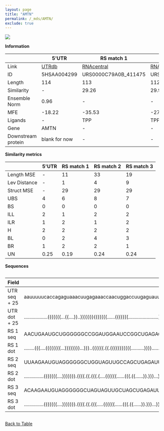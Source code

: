 ```yaml
---
layout: page
title: "AMTN"
permalink: /_mds/AMTN/
exclude: true
---
```




![](../../alns_9.28.22/aln_5HSAA004299_0.959.png?raw=true)


**Information**

| | 5'UTR       | RS match 1   | RS match 2  | RS match 3 |
| ---- | ----------- | ----------- | ----------- | ----------- |
| Link | <a href="http://utrdb.ba.itb.cnr.it/getutr/5HSAA004299/1" target="_blank" rel="noopener noreferrer">UTRdb</a>   | <a href="https://rnacentral.org/rna/URS0000C79A0B/411475" target="_blank" rel="noopener noreferrer">RNAcentral</a>     |<a href="https://rnacentral.org/rna/URS0000DACD9A/1285586" target="_blank" rel="noopener noreferrer">RNAcentral</a>  | <a href="https://rnacentral.org/rna/URS0000C0F6EC/1700846" target="_blank" rel="noopener noreferrer">RNAcentral</a>   |
| ID | 5HSAA004299     | URS0000C79A0B_411475     | URS0000DACD9A_1285586     | URS0000C0F6EC_1700846     |
| Length | 114     |  113    | 112   |  111    |
| Similarity | - | 29.26 | 29.97 | 30.90 |
| Ensemble Norm | 0.96 | - | - | - |
| MFE | -18.22 | -35.53 | -27.60 | -24.10 |
| Ligands | - | TPP | TPP | TPP |
| Gene | AMTN | - | - | - |
| Downstream protein | blank for now    |    -    | -  | - |


**Similarity metrics**

| | 5'UTR       | RS match 1   | RS match 2  | RS match 3 |
| ---- | ----------- | ----------- | ----------- | ----------- |
| Length MSE | - | 11 | 33 | 19 |
| Lev Distance | - | 1 | 4 | 9 |
| Struct MSE | - | 29 | 29 | 29 |
| UBS| 4 | 6 | 8 | 7 |
| BS | 0 | 0 | 0 | 0 |
| ILL | 2 | 1 | 2 | 2 |
| ILR | 1 | 2 | 1 | 2 |
| H | 2 | 2 | 2 | 2 |
| BL | 0 | 2 | 4 | 3 |
| BR | 1 | 2 | 2 | 1 |
| UN | 0.25 | 0.19 | 0.24 | 0.24 |

**Sequences**


<div style="overflow-x:auto;">

<table>
<colgroup>
<col width="30%" />
<col width="70%" />
</colgroup>
<thead>
<tr class="header">
<th>Field</th>
<th>Description</th>
</tr>
</thead>
<tbody>
<tr>
<td markdown="span">UTR seq + 25 </td>
<td markdown="span"> aauuuuucaccagaguaaacuugagaaaccaacuggaccuugaguauuguacauuuugccucguggacccaaagguagcaaucugaaacATGAGGAGTACGATTCTACTGTTTT </td>
</tr>
<tr>
<td markdown="span">UTR dot + 25  </td>
<td markdown="span"> ..................(((((((...((....))..)))))))(((((((......(((((((.......................))))))).)))))))...........
</td>
</tr>


<tr>
<td markdown="span">RS 1 seq </td>
<td markdown="span"> AACUGAAUGCUGGGGGGCCGGAUGGAAUCCGGCUGAGAGUUAGGCUGUUCUGCCUAUGACCCAUGGAACCUGUUGGGUAAUGCCAUCGUAGGGAGCGCGGUUCACGCCGUUUU
</td>
</tr>


<tr>
<td markdown="span">RS 1 dot </td>
<td markdown="span"> ........(((....((((((((...))))))))...)))..((((((.((.(((((((((((..........))))........))))))).)).))))))...........
</td>
</tr>


<tr>
<td markdown="span">RS 2 seq </td>
<td markdown="span"> UUAAGAAUGUAGGGGGGCUGGUAGUUGCCAGCUGAGAUUGUGUCCGUUAAGACGCUGACCCUUUGAACCUGAUUUGGCUCGUACCAGCGUAGGGAACAUCUAUUCAAAAAUA
</td>
</tr>


<tr>
<td markdown="span">RS 2 dot </td>
<td markdown="span"> ...............(((((((....))))))).((((.((.(((.(....((((((......(((.((......)).)))...))))))).)))))))))...........
</td>
</tr>


<tr>
<td markdown="span">RS 3 seq </td>
<td markdown="span"> ACAAGAAUGUAGGGGGGCUAGUAGUUGCUAGCUGAGAUUGUGUCCGAUAGACGCUGACCCUUUGAACCUGAUUUGGCUCGUACCAGCGUAGGGAACAUCUAUUCAAAAAAG
</td>
</tr>


<tr>
<td markdown="span">RS 3 dot </td>
<td markdown="span"> ...............(((((((....))))))).((((.((.(((.....((((((......(((.((......)).)))...))))))..)))))))))...........
</td>
</tr>

</tbody>
</table>


</div>


[Back to Table](../../display)
